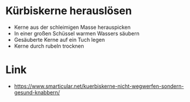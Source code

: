# Kürbiskerne herauslösen

* Kerne aus der schleimigen Masse herauspicken
* In einer großen Schüssel warmen Wassers säubern
* Gesäuberte Kerne auf ein Tuch legen
* Kerne durch rubeln trocknen

# Link

* https://www.smarticular.net/kuerbiskerne-nicht-wegwerfen-sondern-gesund-knabbern/
